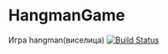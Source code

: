 # HangmanGame
Игра hangman(виселица)
[![Build Status](https://travis-ci.com/thepluxuryprince/HangmanGame.svg?branch=master)](https://travis-ci.com/thepluxuryprince/HangmanGame)
